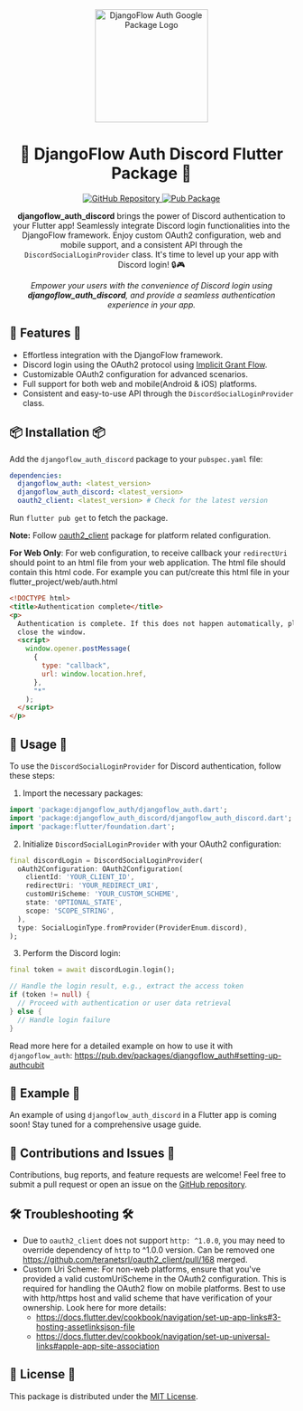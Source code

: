<div align="center">
    <img src="https://user-images.githubusercontent.com/116165418/238683908-ddaa2265-af04-4915-8f02-bae1bce43291.png" alt="DjangoFlow Auth Google Package Logo" width="200">
    <h1 align="center">🌟 DjangoFlow Auth Discord Flutter Package 🌟</h1>
</div>

<p align="center">
  <a href="https://github.com/djangoflow/djangoflow_auth_discord/">
    <img alt="GitHub Repository" src="https://img.shields.io/badge/GitHub-Repository-blue.svg">
  </a>
  <a href="https://pub.dev/packages/djangoflow_auth_discord">
    <img alt="Pub Package" src="https://img.shields.io/pub/v/djangoflow_auth_discord.svg">
  </a>
</p>

<p align="center">
  <b>djangoflow_auth_discord</b> brings the power of Discord authentication to your Flutter app! Seamlessly integrate Discord login functionalities into the DjangoFlow framework. Enjoy custom OAuth2 configuration, web and mobile support, and a consistent API through the <code>DiscordSocialLoginProvider</code> class. It's time to level up your app with Discord login! 🔒🎮
</p>

<p align="center">
  <i>Empower your users with the convenience of Discord login using <b>djangoflow_auth_discord</b>, and provide a seamless authentication experience in your app.</i>
</p>

<h2 align="left">🚀 Features 🚀</h2>

- Effortless integration with the DjangoFlow framework.
- Discord login using the OAuth2 protocol using [Implicit Grant Flow](https://discord.com/developers/docs/topics/oauth2#implicit-grant).
- Customizable OAuth2 configuration for advanced scenarios.
- Full support for both web and mobile(Android & iOS) platforms.
- Consistent and easy-to-use API through the <code>DiscordSocialLoginProvider</code> class.

<h2 align="left">📦 Installation 📦</h2>

Add the `djangoflow_auth_discord` package to your <code>pubspec.yaml</code> file:

```yaml
dependencies:
  djangoflow_auth: <latest_version>
  djangoflow_auth_discord: <latest_version>
  oauth2_client: <latest_version> # Check for the latest version
```

Run <code>flutter pub get</code> to fetch the package.

**Note:** Follow [oauth2_client](https://pub.dev/packages/oauth2_client) package for platform related configuration.

**For Web Only**: For web configuration, to receive callback your `redirectUri` should point to an html file from your web application. The html file should contain this html code. For example you can put/create this html file in your flutter_project/web/auth.html

```html
<!DOCTYPE html>
<title>Authentication complete</title>
<p>
  Authentication is complete. If this does not happen automatically, please
  close the window.
  <script>
    window.opener.postMessage(
      {
        type: "callback",
        url: window.location.href,
      },
      "*"
    );
  </script>
</p>
```

<h2 align="left">🔧 Usage 🔧</h2>

To use the <code>DiscordSocialLoginProvider</code> for Discord authentication, follow these steps:

1. Import the necessary packages:

```dart
import 'package:djangoflow_auth/djangoflow_auth.dart';
import 'package:djangoflow_auth_discord/djangoflow_auth_discord.dart';
import 'package:flutter/foundation.dart';
```

2. Initialize <code>DiscordSocialLoginProvider</code> with your OAuth2 configuration:

```dart
final discordLogin = DiscordSocialLoginProvider(
  oAuth2Configuration: OAuth2Configuration(
    clientId: 'YOUR_CLIENT_ID',
    redirectUri: 'YOUR_REDIRECT_URI',
    customUriScheme: 'YOUR_CUSTOM_SCHEME',
    state: 'OPTIONAL_STATE',
    scope: 'SCOPE_STRING',
  ),
  type: SocialLoginType.fromProvider(ProviderEnum.discord),
);
```

3. Perform the Discord login:

```dart
final token = await discordLogin.login();

// Handle the login result, e.g., extract the access token
if (token != null) {
  // Proceed with authentication or user data retrieval
} else {
  // Handle login failure
}
```

Read more here for a detailed example on how to use it with `djangoflow_auth`: https://pub.dev/packages/djangoflow_auth#setting-up-authcubit

<h2 align="left">🌟 Example 🌟</h2>

An example of using <code>djangoflow_auth_discord</code> in a Flutter app is coming soon! Stay tuned for a comprehensive usage guide.

<h2 align="left">👏 Contributions and Issues 👏</h2>

Contributions, bug reports, and feature requests are welcome! Feel free to submit a pull request or open an issue on the [GitHub repository](https://github.com/djangoflow/djangoflow_auth_discord/).

<h2 align="left">🛠 Troubleshooting 🛠</h2>

- Due to `oauth2_client` does not support `http: ^1.0.0`, you may need to override dependency of `http` to ^1.0.0 version.
  Can be removed one https://github.com/teranetsrl/oauth2_client/pull/168 merged.
- Custom Uri Scheme: For non-web platforms, ensure that you've provided a valid customUriScheme in the OAuth2 configuration. This is required for handling the OAuth2 flow on mobile platforms. Best to use with http/https host and valid scheme that have verification of your ownership. Look here for more details:
  - https://docs.flutter.dev/cookbook/navigation/set-up-app-links#3-hosting-assetlinksjson-file
  - https://docs.flutter.dev/cookbook/navigation/set-up-universal-links#apple-app-site-association

<h2 align="left">📄 License 📄</h2>

This package is distributed under the [MIT License](/LICENSE).
